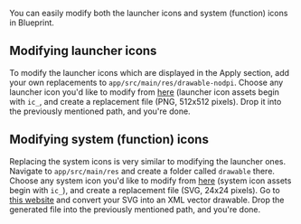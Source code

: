 You can easily modify both the launcher icons and system (function) icons in Blueprint.

## Modifying launcher icons
To modify the launcher icons which are displayed in the Apply section, add your own replacements to `app/src/main/res/drawable-nodpi`. Choose any launcher icon you'd like to modify from [here](https://github.com/jahirfiquitiva/Blueprint/tree/master/library/src/main/res/drawable-nodpi) (launcher icon assets begin with `ic_`, and create a replacement file (PNG, 512x512 pixels). Drop it into the previously mentioned path, and you're done.

## Modifying system (function) icons
Replacing the system icons is very similar to modifying the launcher ones. Navigate to `app/src/main/res` and create a folder called `drawable` there. Choose any system icon you'd like to modify from [here](https://github.com/jahirfiquitiva/Blueprint/tree/master/library/src/main/res/drawable) (system icon assets begin with `ic_`), and create a replacement file (SVG, 24x24 pixels). Go to [this website](http://inloop.github.io/svg2android/) and convert your SVG into an XML vector drawable. Drop the generated file into the previously mentioned path, and you're done.